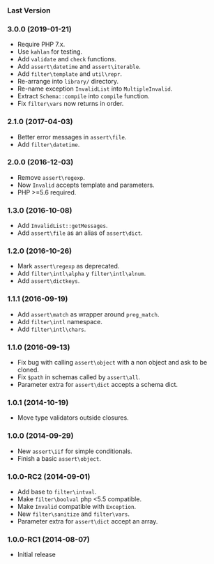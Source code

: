 ### Last Version

### 3.0.0 (2019-01-21)

  * Require PHP 7.x.
  * Use `kahlan` for testing.
  * Add `validate` and `check` functions.
  * Add `assert\datetime` and `assert\iterable`.
  * Add `filter\template` and `util\repr`.
  * Re-arrange into `library/` directory.
  * Re-name exception `InvalidList` into `MultipleInvalid`.
  * Extract `Schema::compile` into `compile` function.
  * Fix `filter\vars` now returns in order.

### 2.1.0 (2017-04-03)

  * Better error messages in `assert\file`.
  * Add `filter\datetime`.

### 2.0.0 (2016-12-03)

  * Remove `assert\regexp`.
  * Now `Invalid` accepts template and parameters.
  * PHP >=5.6 required.

### 1.3.0 (2016-10-08)

  * Add `InvalidList::getMessages`.
  * Add `assert\file` as an alias of `assert\dict`.

### 1.2.0 (2016-10-26)

  * Mark `assert\regexp` as deprecated.
  * Add `filter\intl\alpha` y `filter\intl\alnum`.
  * Add `assert\dictkeys`.

### 1.1.1 (2016-09-19)

  * Add `assert\match` as wrapper around `preg_match`.
  * Add `filter\intl` namespace.
  * Add `filter\intl\chars`.

### 1.1.0 (2016-09-13)

  * Fix bug with calling `assert\object` with a non object and ask to be cloned.
  * Fix `$path` in schemas called by `assert\all`.
  * Parameter extra for `assert\dict` accepts a schema dict.

### 1.0.1 (2014-10-19)

  * Move type validators outside closures.

### 1.0.0 (2014-09-29)

  * New `assert\iif` for simple conditionals.
  * Finish a basic `assert\object`.

### 1.0.0-RC2 (2014-09-01)

  * Add base to `filter\intval`.
  * Make `filter\boolval` php <5.5 compatible.
  * Make `Invalid` compatible with `Exception`.
  * New `filter\sanitize` and `filter\vars`.
  * Parameter extra for `assert\dict` accept an array.

### 1.0.0-RC1 (2014-08-07)

  * Initial release
